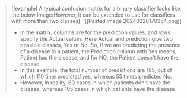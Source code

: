 >[!example] 
>A typical confusion matrix for a binary classifier looks like the below image(However, it can be extended to use for classifiers with more than two classes).
> ![[Pasted image 20240328170354.png]]
> - In the matrix, columns are for the prediction values, and rows specify the Actual values. Here Actual and prediction give two possible classes, Yes or No. So, if we are predicting the presence of a disease in a patient, the Prediction column with Yes means, Patient has the disease, and for NO, the Patient doesn't have the disease.
>- In this example, the total number of predictions are 165, out of which 110 time predicted yes, whereas 55 times predicted No.
>- However, in reality, 60 cases in which patients don't have the disease, whereas 105 cases in which patients have the disease
